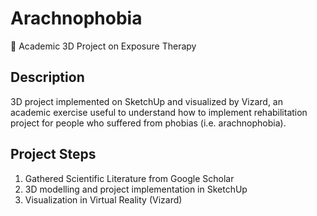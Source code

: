 # Arachnophobia

🎨 Academic 3D Project on Exposure Therapy

## Description
3D project implemented on SketchUp and visualized by Vizard, an academic exercise useful to understand how to implement rehabilitation project for people who suffered from phobias (i.e. arachnophobia).

## Project Steps
1. Gathered Scientific Literature from Google Scholar
2. 3D modelling and project implementation in SketchUp
3. Visualization in Virtual Reality (Vizard)
